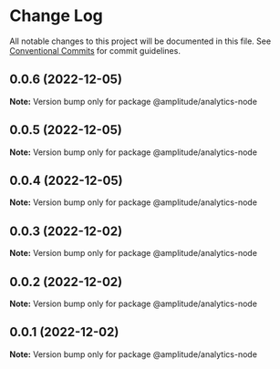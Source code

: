 # Change Log

All notable changes to this project will be documented in this file.
See [Conventional Commits](https://conventionalcommits.org) for commit guidelines.

## 0.0.6 (2022-12-05)

**Note:** Version bump only for package @amplitude/analytics-node





## 0.0.5 (2022-12-05)

**Note:** Version bump only for package @amplitude/analytics-node





## 0.0.4 (2022-12-05)

**Note:** Version bump only for package @amplitude/analytics-node





## 0.0.3 (2022-12-02)

**Note:** Version bump only for package @amplitude/analytics-node





## 0.0.2 (2022-12-02)

**Note:** Version bump only for package @amplitude/analytics-node





## 0.0.1 (2022-12-02)

**Note:** Version bump only for package @amplitude/analytics-node
